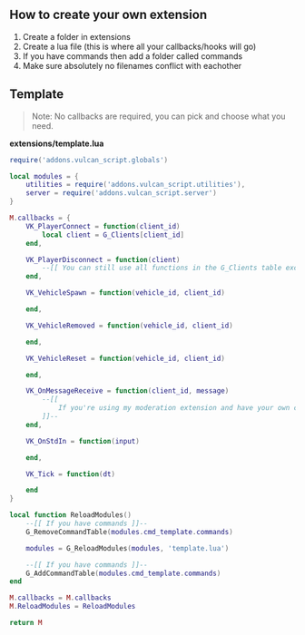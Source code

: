 ## How to create your own extension ##
1. Create a folder in extensions
2. Create a lua file (this is where all your callbacks/hooks will go)
3. If you have commands then add a folder called commands
4. Make sure absolutely no filenames conflict with eachother

## Template ##
> Note: No callbacks are required, you can pick and choose what you need.  

**extensions/template.lua**
```lua
require('addons.vulcan_script.globals')

local modules = {
    utilities = require('addons.vulcan_script.utilities'),
    server = require('addons.vulcan_script.server')
}

M.callbacks = {
    VK_PlayerConnect = function(client_id)
        local client = G_Clients[client_id]
    end,

    VK_PlayerDisconnect = function(client)
        --[[ You can still use all functions in the G_Clients table except for "user" (they no longer exist in-game) ]]--
    end,

    VK_VehicleSpawn = function(vehicle_id, client_id)

    end,

    VK_VehicleRemoved = function(vehicle_id, client_id)

    end,

    VK_VehicleReset = function(vehicle_id, client_id)

    end,

    VK_OnMessageReceive = function(client_id, message)
        --[[
            If you're using my moderation extension and have your own commands then you will want to modify the /help command (I'll automate it one day)
        ]]--
    end,

    VK_OnStdIn = function(input)

    end,

    VK_Tick = function(dt)

    end
}

local function ReloadModules()
    --[[ If you have commands ]]--
    G_RemoveCommandTable(modules.cmd_template.commands)

    modules = G_ReloadModules(modules, 'template.lua')

    --[[ If you have commands ]]--
    G_AddCommandTable(modules.cmd_template.commands)
end

M.callbacks = M.callbacks
M.ReloadModules = ReloadModules

return M
```